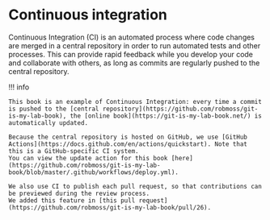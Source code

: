 # Continuous integration

Continuous Integration (CI) is an automated process where code changes are merged in a central repository in order to run automated tests and other processes.
This can provide rapid feedback while you develop your code and collaborate with others, as long as commits are regularly pushed to the central repository.

!!! info

    This book is an example of Continuous Integration: every time a commit is pushed to the [central repository](https://github.com/robmoss/git-is-my-lab-book), the [online book](https://git-is-my-lab-book.net/) is automatically updated.

    Because the central repository is hosted on GitHub, we use [GitHub Actions](https://docs.github.com/en/actions/quickstart). Note that this is a GitHub-specific CI system.
    You can view the update action for this book [here](https://github.com/robmoss/git-is-my-lab-book/blob/master/.github/workflows/deploy.yml).

    We also use CI to publish each pull request, so that contributions can be previewed during the review process.
    We added this feature in [this pull request](https://github.com/robmoss/git-is-my-lab-book/pull/26).
